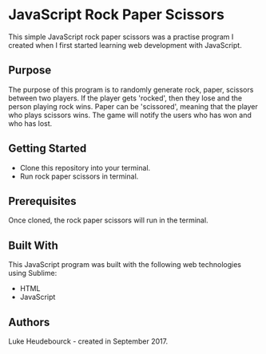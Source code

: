 # JavaScript Rock Paper Scissors

This simple JavaScript rock paper scissors was a practise program I created when I first started learning web development with JavaScript.

## Purpose

The purpose of this program is to randomly generate rock, paper, scissors between two players. If the player gets 'rocked', then they lose and the person playing rock wins. Paper can be 'scissored', meaning that the player who plays scissors wins. The game will notify the users who has won and who has lost.

## Getting Started

* Clone this repository into your terminal.
* Run rock paper scissors in terminal.

## Prerequisites

Once cloned, the rock paper scissors will run in the terminal.

## Built With

This JavaScript program was built with the following web technologies using Sublime:

  * HTML
  * JavaScript

## Authors

Luke Heudebourck - created in September 2017.
